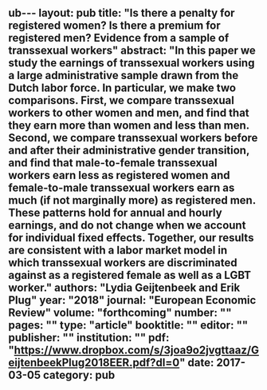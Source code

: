 ub---
layout: pub
title: "Is there a penalty for registered women? Is there a premium for registered men? Evidence from a sample of transsexual workers"
abstract: "In this paper we study the earnings of transsexual workers using a large
administrative sample drawn from the Dutch labor force. In particular,
we make two comparisons. First, we compare transsexual workers to other women
and men, and find that they earn more than women and less
than men. Second, we compare transsexual workers before and after their administrative gender transition,
and find that male-to-female transsexual workers earn less as registered women and female-to-male transsexual workers earn as much
(if not marginally more) as registered men. These patterns hold for annual and hourly earnings, and do not change when we account for
individual fixed effects. Together, our results are consistent with a labor market model
in which transsexual workers are discriminated against as a registered female as well as a LGBT worker."
authors: "Lydia Geijtenbeek and Erik Plug"
year: "2018"
journal: "European Economic Review"
volume: "forthcoming"
number: ""
pages: ""
type: "article"
booktitle: ""
editor: ""
publisher: ""
institution: ""
pdf: "https://www.dropbox.com/s/3joa9o2jvgttaaz/GeijtenbeekPlug2018EER.pdf?dl=0"
date: 2017-03-05
category: pub
---
